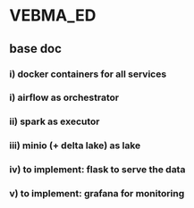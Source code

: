 # VEBMA_ED

## base doc

### i) docker containers for all services  

### i) airflow as orchestrator  

### ii) spark as executor  

### iii) minio (+ delta lake) as lake  

### iv) to implement: flask to serve the data  

### v) to implement: grafana for monitoring  